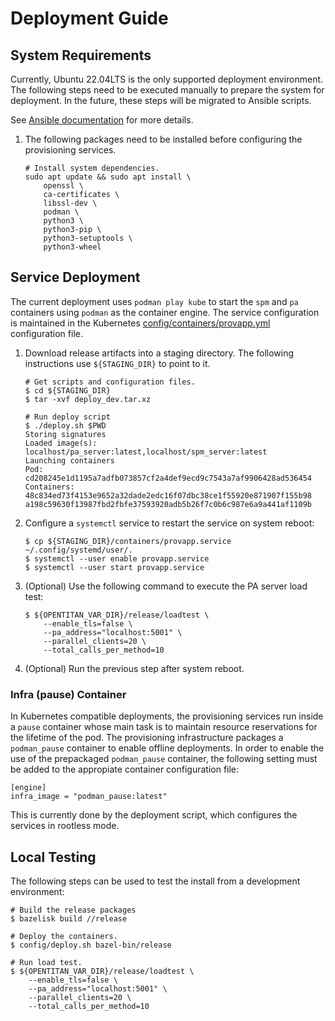 # Deployment Guide

## System Requirements

Currently, Ubuntu 22.04LTS is the only supported deployment environment. The
following steps need to be executed manually to prepare the system for
deployment. In the future, these steps will be migrated to Ansible scripts.

See [Ansible documentation](https://docs.ansible.com/ansible/latest/index.html)
for more details.

1. The following packages need to be installed before configuring the provisioning
services.

    ```console
    # Install system dependencies.
    sudo apt update && sudo apt install \
        openssl \
        ca-certificates \
        libssl-dev \
        podman \
        python3 \
        python3-pip \
        python3-setuptools \
        python3-wheel
    ```

## Service Deployment

The current deployment uses `podman play kube` to start the `spm` and `pa`
containers using `podman` as the container engine. The service configuration
is maintained in the Kubernetes
[config/containers/provapp.yml](../config/containers/provapp.yml)
configuration file.


1. Download release artifacts into a staging directory. The following
instructions use `${STAGING_DIR}` to point to it.

    ```console
    # Get scripts and configuration files.
    $ cd ${STAGING_DIR}
    $ tar -xvf deploy_dev.tar.xz

    # Run deploy script
    $ ./deploy.sh $PWD
    Storing signatures
    Loaded image(s): localhost/pa_server:latest,localhost/spm_server:latest
    Launching containers
    Pod:
    cd208245e1d1195a7adfb073857cf2a4def9ecd9c7543a7af9906428ad536454
    Containers:
    48c834ed73f4153e9652a32dade2edc16f07dbc38ce1f55920e871907f155b98
    a198c59630f13987fbd2fbfe37593920adb5b26f7c0b6c987e6a9a441af1109b
    ```

1. Configure a `systemctl` service to restart the service on system reboot:

    ```console
    $ cp ${STAGING_DIR}/containers/provapp.service ~/.config/systemd/user/.
    $ systemctl --user enable provapp.service
    $ systemctl --user start provapp.service
    ```

1. (Optional) Use the following command to execute the PA server load test:

    ```console
    $ ${OPENTITAN_VAR_DIR}/release/loadtest \
        --enable_tls=false \
        --pa_address="localhost:5001" \
        --parallel_clients=20 \
        --total_calls_per_method=10
    ```

1. (Optional) Run the previous step after system reboot.

### Infra (pause) Container

In Kubernetes compatible deployments, the provisioning services run inside a
`pause` container whose main task is to maintain resource reservations for the
lifetime of the pod. The provisioning infrastructure packages a `podman_pause`
container to enable offline deployments. In order to enable the use of the
prepackaged `podman_pause` container, the following setting must be added to
the appropiate container configuration file:

```
[engine]
infra_image = "podman_pause:latest"
```

This is currently done by the deployment script, which configures the services
in rootless mode.

## Local Testing

The following steps can be used to test the install from a development environment:

```console
# Build the release packages
$ bazelisk build //release

# Deploy the containers.
$ config/deploy.sh bazel-bin/release

# Run load test.
$ ${OPENTITAN_VAR_DIR}/release/loadtest \
    --enable_tls=false \
    --pa_address="localhost:5001" \
    --parallel_clients=20 \
    --total_calls_per_method=10
```